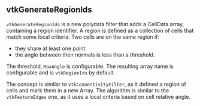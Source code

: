 ## vtkGenerateRegionIds

`vtkGenerateRegionIds` is a new polydata filter that adds a CellData array, containing a region identifier.
A region is defined as a collection of cells that match some local criteria. Two cells are on the same region if:
 - they share at least one point
 - the angle between their normals is less than a threshold.

The threshold, `MaxAngle` is configurable.
The resulting array name is configurable and is `vtkRegionIds` by default.

The concept is similar to `vtkConnectivityFilter`, as it defined a region of cells and mark them in a new Array.
The algorithm is similar to the `vtkFeatureEdges` one, as it uses a local criteria based on cell relative angle.
